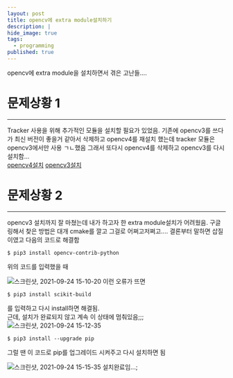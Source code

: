 ```yaml
---
layout: post
title: opencv에 extra module설치하기
description: |
hide_image: true
tags:
  - programming
published: true
---
```


opencv에 extra module을 설치하면서 겪은 고난들....


# 문제상황 1
* * *
Tracker 사용을 위해 추가적인 모듈을 설치할 필요가 있었음. 기존에 opencv3를 쓰다가 최신 버전이 좋을거 같아서 삭제하고 opencv4를 재설치 했는데 tracker 모듈은 opencv3에서만 사용 ㄱㄴ했음
그래서 또다시 opencv4를 삭제하고 opencv3를 다시 설치함...   
[opencv4설치](https://udayeon.github.io/2021/09/02/opencv4/)
[opencv3설치](https://j-remind.tistory.com/57)

# 문제상황 2
* * *
opencv3 설치까지 잘 마쳤는데 내가 하고자 한 extra module설치가 어려웠음. 구글링해서 찾은 방법은 대개 cmake를 깔고 그걸로 어쩌고저쩌고....
결론부터 말하면 삽질이였고 다음의 코드로 해결함

```
$ pip3 install opencv-contrib-python
```
위의 코드를 입력했을 때

![스크린샷, 2021-09-24 15-10-20](https://user-images.githubusercontent.com/69246778/134626693-5055533a-5f45-4aae-88fc-f88f8f23d6d3.png)
이런 오류가 뜨면

```
$ pip3 install scikit-build
```
를 입력하고 다시 install하면 해결됨.     
근데, 설치가 완료되지 않고 계속 이 상태에 멈춰있음;;;
![스크린샷, 2021-09-24 15-12-35](https://user-images.githubusercontent.com/69246778/134627043-5c2b78ac-6b14-45e0-93e4-c2f3f50e2eab.png)

```
$ pip3 install --upgrade pip
```
그럴 땐 이 코드로 pip를 업그레이드 시켜주고 다시 설치하면 됨

![스크린샷, 2021-09-24 15-15-35](https://user-images.githubusercontent.com/69246778/134627170-01a4f174-1d98-4072-94ee-44dd1214866c.png)
설치완료임...;
